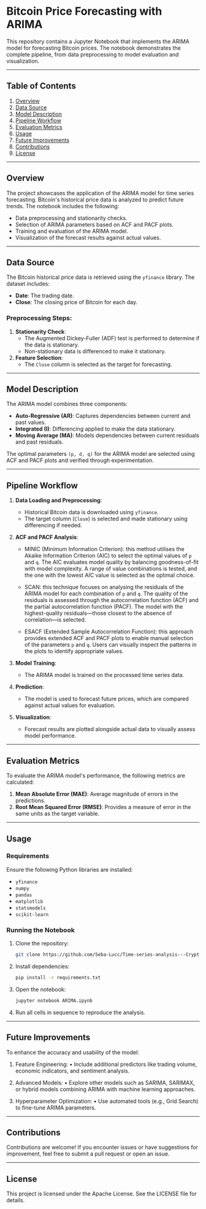 # **Bitcoin Price Forecasting with ARIMA**

This repository contains a Jupyter Notebook that implements the ARIMA model for forecasting Bitcoin prices. The notebook demonstrates the complete pipeline, from data preprocessing to model evaluation and visualization.

---

## **Table of Contents**
1. [Overview](#overview)
2. [Data Source](#data-source)
3. [Model Description](#model-description)
4. [Pipeline Workflow](#pipeline-workflow)
5. [Evaluation Metrics](#evaluation-metrics)
6. [Usage](#usage)
7. [Future Improvements](#future-improvements)
8. [Contributions](#contributions)
9. [License](#license)

---

## **Overview**

The project showcases the application of the ARIMA model for time series forecasting. Bitcoin's historical price data is analyzed to predict future trends. The notebook includes the following:
- Data preprocessing and stationarity checks.
- Selection of ARIMA parameters based on ACF and PACF plots.
- Training and evaluation of the ARIMA model.
- Visualization of the forecast results against actual values.

---

## **Data Source**

The Bitcoin historical price data is retrieved using the `yfinance` library. The dataset includes:
- **Date**: The trading date.
- **Close**: The closing price of Bitcoin for each day.

### **Preprocessing Steps:**
1. **Stationarity Check**:
   - The Augmented Dickey-Fuller (ADF) test is performed to determine if the data is stationary.
   - Non-stationary data is differenced to make it stationary.
2. **Feature Selection**:
   - The `Close` column is selected as the target for forecasting.

---

## **Model Description**

The ARIMA model combines three components:
- **Auto-Regressive (AR)**: Captures dependencies between current and past values.
- **Integrated (I)**: Differencing applied to make the data stationary.
- **Moving Average (MA)**: Models dependencies between current residuals and past residuals.

The optimal parameters `(p, d, q)` for the ARIMA model are selected using ACF and PACF plots and verified through experimentation.

---

## **Pipeline Workflow**

1. **Data Loading and Preprocessing**:
   - Historical Bitcoin data is downloaded using `yfinance`.
   - The target column (`Close`) is selected and made stationary using differencing if needed.

2. **ACF and PACF Analysis**:
   - MINIC (Minimum Information Criterion): this method utilises the Akaike Information Criterion (AIC) to select the optimal values of `p` and `q`. The AIC evaluates model quality by balancing goodness-of-fit with model complexity. A range of value combinations is tested, and the one with the lowest AIC value is selected as the optimal choice.

   - SCAN: this technique focuses on analysing the residuals of the ARIMA model for each combination of `p` and `q`. The quality of the residuals is assessed through the autocorrelation function (ACF) and the partial autocorrelation function (PACF). The model with the highest-quality residuals—those closest to the absence of correlation—is selected.

   - ESACF (Extended Sample Autocorrelation Function): this approach provides extended ACF and PACF plots to enable manual selection of the parameters `p` and `q`. Users can visually inspect the patterns in the plots to identify appropriate values.

3. **Model Training**:
   - The ARIMA model is trained on the processed time series data.

4. **Prediction**:
   - The model is used to forecast future prices, which are compared against actual values for evaluation.

5. **Visualization**:
   - Forecast results are plotted alongside actual data to visually assess model performance.

---

## **Evaluation Metrics**

To evaluate the ARIMA model's performance, the following metrics are calculated:
1. **Mean Absolute Error (MAE)**: Average magnitude of errors in the predictions.
2. **Root Mean Squared Error (RMSE)**: Provides a measure of error in the same units as the target variable.

---

## **Usage**

### **Requirements**
Ensure the following Python libraries are installed:
- `yfinance`
- `numpy`
- `pandas`
- `matplotlib`
- `statsmodels`
- `scikit-learn`

### **Running the Notebook**
1. Clone the repository:
   ```bash
   git clone https://github.com/Seba-Lucc/Time-series-analysis---Crypto-asset.git

2. Install dependencies:
   ```bash
   pip install -r requirements.txt

3. Open the notebook:
   ```bash
   jupyter notebook ARIMA.ipynb

4. Run all cells in sequence to reproduce the analysis.

---

## **Future Improvements**

To enhance the accuracy and usability of the model:
1.	Feature Engineering:
	•	Include additional predictors like trading volume, economic indicators, and sentiment analysis.
	
 2.	Advanced Models:
	•	Explore other models such as SARIMA, SARIMAX, or hybrid models combining ARIMA with machine learning approaches.
	
 3.	Hyperparameter Optimization:
	•	Use automated tools (e.g., Grid Search) to fine-tune ARIMA parameters.

---

## **Contributions**
Contributions are welcome! If you encounter issues or have suggestions for improvement, feel free to submit a pull request or open an issue.

---

## **License**
This project is licensed under the Apache License. See the LICENSE file for details.
